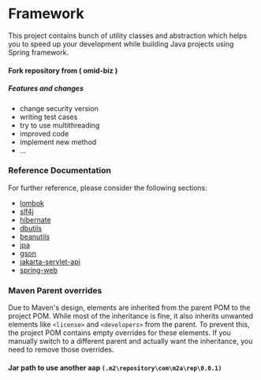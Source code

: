 # Framework

This project contains bunch of utility
classes and abstraction which helps you
to speed up your development while building
Java projects using Spring framework.

#### Fork repository from ( omid-biz )

##### Features and changes

* change security version
* writing test cases
* try to use multithreading
* improved code
* implement new method
* ...

### Reference Documentation

For further reference, please consider the following sections:

* [lombok](https://mvnrepository.com/artifact/org.projectlombok/lombok)
* [slf4j](https://mvnrepository.com/artifact/org.slf4j/slf4j-api)
* [hibernate](https://mvnrepository.com/artifact/org.hibernate.orm/hibernate-core)
* [dbutils](https://mvnrepository.com/artifact/commons-dbutils/commons-dbutils)
* [beanutils](https://mvnrepository.com/artifact/commons-beanutils/commons-beanutils)
* [jpa](https://mvnrepository.com/artifact/org.springframework.boot/spring-boot-starter-data-jpa)
* [gson](https://mvnrepository.com/artifact/com.google.code.gson/gson)
* [jakarta-servlet-api](https://mvnrepository.com/artifact/javax.servlet/servlet-api)
* [spring-web](https://mvnrepository.com/artifact/org.springframework/spring-web)

### Maven Parent overrides

Due to Maven's design, elements are inherited from the parent POM to the project POM.
While most of the inheritance is fine, it also inherits unwanted elements like `<license>` and `<developers>` from the
parent.
To prevent this, the project POM contains empty overrides for these elements.
If you manually switch to a different parent and actually want the inheritance, you need to remove those overrides.

#### Jar path to use another aap `(.m2\repository\com\m2a\rep\0.0.1)`